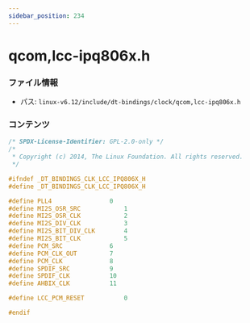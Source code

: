 ```yaml
---
sidebar_position: 234
---
```

# qcom,lcc-ipq806x.h

### ファイル情報

- パス: `linux-v6.12/include/dt-bindings/clock/qcom,lcc-ipq806x.h`

### コンテンツ

```h
/* SPDX-License-Identifier: GPL-2.0-only */
/*
 * Copyright (c) 2014, The Linux Foundation. All rights reserved.
 */

#ifndef _DT_BINDINGS_CLK_LCC_IPQ806X_H
#define _DT_BINDINGS_CLK_LCC_IPQ806X_H

#define PLL4				0
#define MI2S_OSR_SRC			1
#define MI2S_OSR_CLK			2
#define MI2S_DIV_CLK			3
#define MI2S_BIT_DIV_CLK		4
#define MI2S_BIT_CLK			5
#define PCM_SRC				6
#define PCM_CLK_OUT			7
#define PCM_CLK				8
#define SPDIF_SRC			9
#define SPDIF_CLK			10
#define AHBIX_CLK			11

#define LCC_PCM_RESET			0

#endif

```
